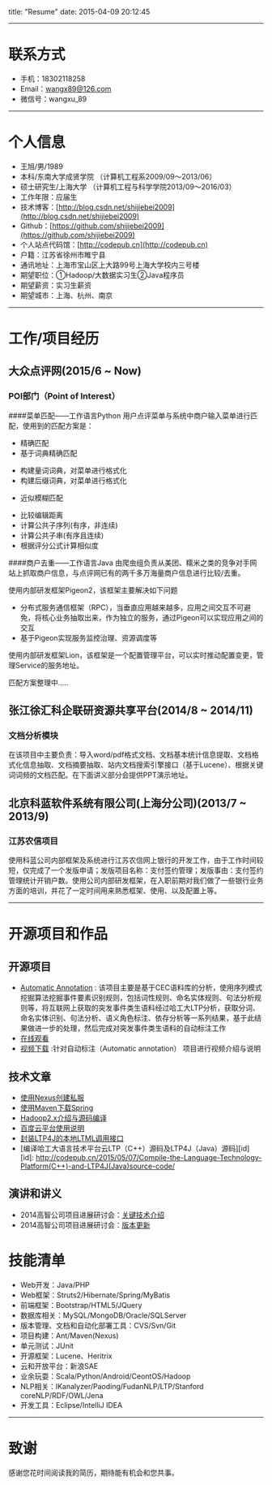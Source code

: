 title: "Resume"
date: 2015-04-09 20:12:45

---

# 联系方式

- 手机：18302118258
- Email：wangx89@126.com 
- 微信号：wangxu_89

---
# 个人信息
 - 王旭/男/1989 
 - 本科/东南大学成贤学院  （计算机工程系2009/09～2013/06）
 - 硕士研究生/上海大学  （计算机工程与科学学院2013/09～2016/03） 
 - 工作年限：应届生
 - 技术博客：[http://blog.csdn.net/shijiebei2009](http://blog.csdn.net/shijiebei2009)
 - Github：[https://github.com/shijiebei2009](https://github.com/shijiebei2009)
 - 个人站点代码馆：[http://codepub.cn](http://codepub.cn)
 - 户籍：江苏省徐州市睢宁县
 - 通讯地址：上海市宝山区上大路99号上海大学校内三号楼
 - 期望职位：①Hadoop/大数据实习生②Java程序员
 - 期望薪资：实习生薪资
 - 期望城市：上海、杭州、南京
 
---
# 工作/项目经历

## 大众点评网(2015/6 ~ Now)
### POI部门（Point of Interest）
####菜单匹配——工作语言Python
用户点评菜单与系统中商户输入菜单进行匹配，使用到的匹配方案是：
* 精确匹配
* 基于词典精确匹配
 - 构建量词词典，对菜单进行格式化
 - 构建后缀词典，对菜单进行格式化
* 近似模糊匹配
 - 比较编辑距离
 - 计算公共子序列(有序，非连续)
 - 计算公共子串(有序且连续)
 - 根据评分公式计算相似度

####商户去重——工作语言Java
由爬虫组负责从美团、糯米之类的竞争对手网站上抓取商户信息，与点评网已有的两千多万海量商户信息进行比较/去重。

使用内部研发框架Pigeon2，该框架主要解决如下问题
* 分布式服务通信框架（RPC），当垂直应用越来越多，应用之间交互不可避免，将核心业务抽取出来，作为独立的服务，通过Pigeon可以实现应用之间的交互
* 基于Pigeon实现服务监控治理、资源调度等

使用内部研发框架Lion，该框架是一个配置管理平台，可以实时推动配置变更，管理Service的服务地址。

匹配方案整理中.....
## 张江徐汇科企联研资源共享平台(2014/8 ~ 2014/11)

### 文档分析模块
在该项目中主要负责：导入word/pdf格式文档、文档基本统计信息提取、文档格式化信息抽取、文档摘要抽取、站内文档搜索引擎接口（基于Lucene）、根据关键词词频的文档匹配。在下面讲义部分会提供PPT演示地址。

## 北京科蓝软件系统有限公司(上海分公司)(2013/7 ~ 2013/9)

### 江苏农信项目 
使用科蓝公司内部框架及系统进行江苏农信网上银行的开发工作，由于工作时间较短，仅完成了一个发版申请；发版项目名称：支付签约管理；发版事由：支付签约管理统计开销户数。使用公司内部研发框架，在入职前期对我们做了一些银行业务方面的培训，并花了一定时间用来熟悉框架、使用、以及配置上等。

---
# 开源项目和作品
## 开源项目
 - [Automatic Annotation](https://github.com/shijiebei2009/CEC-Automatic-Annotation) : 该项目主要是基于CEC语料库的分析，使用序列模式挖掘算法挖掘事件要素识别规则，包括词性规则、命名实体规则、句法分析规则等，将互联网上获取的突发事件类生语料经过哈工大LTP分析，获取分词、命名实体识别、句法分析、语义角色标注、依存分析等一系列结果，基于此结果做进一步的处理，然后完成对突发事件类生语料的自动标注工作
 - [在线观看](http://v.youku.com/v_show/id_XOTEzNDcyOTQ0.html)
 - [视频下载](http://pan.baidu.com/s/1nt62S7R) :针对自动标注（Automatic annotation） 项目进行视频介绍与说明

## 技术文章

- [使用Nexus创建私服](http://blog.csdn.net/shijiebei2009/article/details/41924965)
- [使用Maven下载Spring](http://blog.csdn.net/shijiebei2009/article/details/41872081)
- [Hadoop2.x介绍与源码编译](http://blog.csdn.net/shijiebei2009/article/details/40716517)
- [百度云平台使用说明](http://blog.csdn.net/shijiebei2009/article/details/44307923)
- [封装LTP4J的本地LTML调用接口](http://codepub.cn/2015/05/13/Local-call-interface-of-LTP4J-project-for-LTML-encapsulation/)
- [编译哈工大语言技术平台云LTP（C++）源码及LTP4J（Java）源码][id]
[id]: http://codepub.cn/2015/05/07/Compile-the-Language-Technology-Platform(C++)-and-LTP4J(Java)source-code/

## 演讲和讲义
  - 2014高智公司项目进展研讨会：[关键技术介绍](http://pan.baidu.com/s/1eQgsPeM)
  - 2014高智公司项目进展研讨会：[版本更新](http://pan.baidu.com/s/1c02H4D6)

# 技能清单

- Web开发：Java/PHP
- Web框架：Struts2/Hibernate/Spring/MyBatis
- 前端框架：Bootstrap/HTML5/JQuery
- 数据库相关：MySQL/MongoDB/Oracle/SQLServer
- 版本管理、文档和自动化部署工具：CVS/Svn/Git
- 项目构建：Ant/Maven(Nexus)
- 单元测试：JUnit
- 开源框架：Lucene、Heritrix
- 云和开放平台：新浪SAE
- 业余玩耍：Scala/Python/Android/CeontOS/Hadoop
- NLP相关：IKanalyzer/Paoding/FudanNLP/LTP/Stanford coreNLP/RDF/OWL/Jena
- 开发工具：Eclipse/IntelliJ IDEA

---
# 致谢
感谢您花时间阅读我的简历，期待能有机会和您共事。


  [1]: http://7xig3q.com1.z0.glb.clouddn.com/dianping-logo.jpg